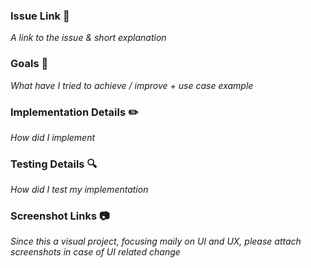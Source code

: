 ### Issue Link 🔗
*A link to the issue & short explanation*

### Goals 🥅
*What have I tried to achieve / improve + use case example*

### Implementation Details ✏️
*How did I implement*

### Testing Details 🔍
*How did I test my implementation*

### Screenshot Links 📷
*Since this a visual project, focusing maily on UI and UX, please attach screenshots in case of UI related change*

